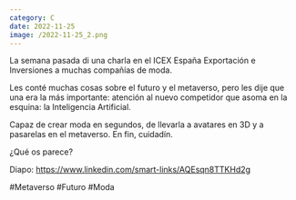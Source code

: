 ```yaml
--- 
category: C 
date: 2022-11-25 
image: /2022-11-25_2.png 
--- 
```


La semana pasada di una charla en el ICEX España Exportación e Inversiones a muchas compañías de moda. 

Les conté muchas cosas sobre el futuro y el metaverso, pero les dije que una era la más importante: atención al nuevo competidor que asoma en la esquina: la Inteligencia Artificial.

Capaz de crear moda en segundos, de llevarla a avatares en 3D y a pasarelas en el metaverso. En fin, cuidadín. 

¿Qué os parece?

Diapo: https://www.linkedin.com/smart-links/AQEsqn8TTKHd2g

#Metaverso #Futuro #Moda